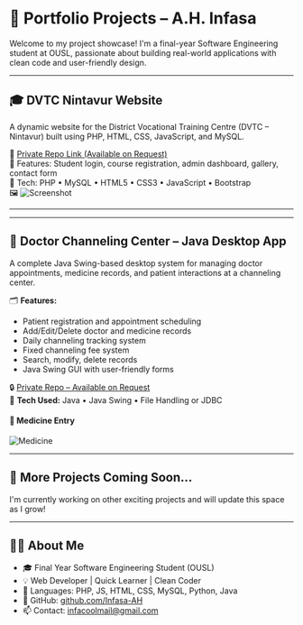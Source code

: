 # 🚀 Portfolio Projects – A.H. Infasa

Welcome to my project showcase! I'm a final-year Software Engineering student at OUSL, passionate about building real-world applications with clean code and user-friendly design.

---

## 🎓 DVTC Nintavur Website

A dynamic website for the District Vocational Training Centre (DVTC – Nintavur) built using PHP, HTML, CSS, JavaScript, and MySQL.

🔗 [Private Repo Link (Available on Request)](https://github.com/Infasa-AH/DVTC_Nintavur)  
📸 Features: Student login, course registration, admin dashboard, gallery, contact form  
💼 Tech: PHP • MySQL • HTML5 • CSS3 • JavaScript • Bootstrap  
🖼️ ![Screenshot](https://github.com/Infasa-AH/DVTC_Nintavur/blob/main/screenshots/home.png)

---

---

## 🏥 Doctor Channeling Center – Java Desktop App

A complete Java Swing-based desktop system for managing doctor appointments, medicine records, and patient interactions at a channeling center.

🗂 **Features:**
- Patient registration and appointment scheduling
- Add/Edit/Delete doctor and medicine records
- Daily channeling tracking system
- Fixed channeling fee system 
- Search, modify, delete records
- Java Swing GUI with user-friendly forms

🔒 [Private Repo – Available on Request](https://github.com/Infasa-AH/channeling-center-java)  
💼 **Tech Used:** Java • Java Swing • File Handling or JDBC

#### 💊 Medicine Entry
![Medicine](https://github.com/Infasa-AH/channeling-center-java/blob/main/screenshots/medicine.PNG)

---

## 📂 More Projects Coming Soon...

I'm currently working on other exciting projects and will update this space as I grow!

---

## 👨‍💻 About Me

- 🎓 Final Year Software Engineering Student (OUSL)
- 💡 Web Developer | Quick Learner | Clean Coder
- 💬 Languages: PHP, JS, HTML, CSS, MySQL, Python, Java
- 🔗 GitHub: [github.com/Infasa-AH](https://github.com/Infasa-AH)
- 📫 Contact: infacoolmail@gmail.com
